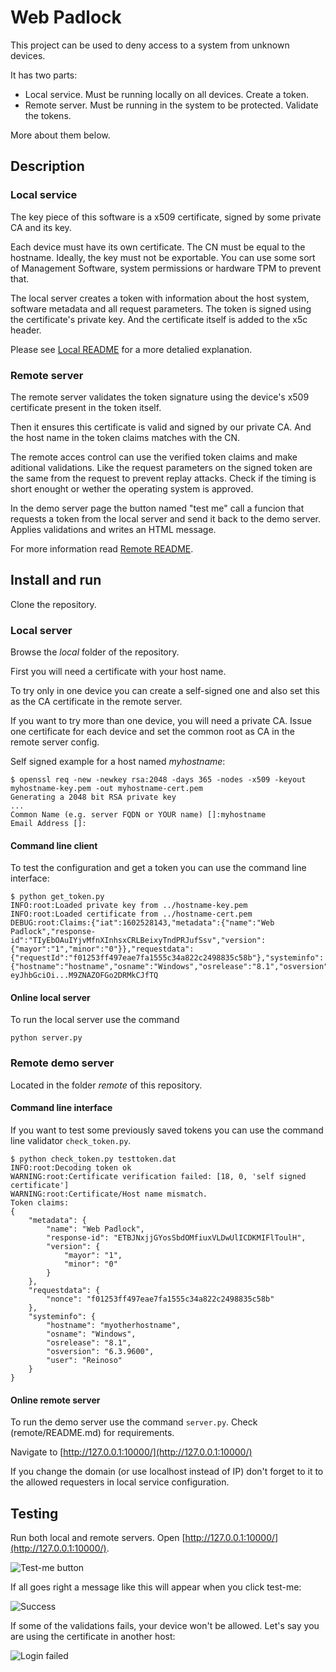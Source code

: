 # Web Padlock

This project can be used to deny access to a system from unknown devices.

It has two parts:

- Local service. Must be running locally on all devices. Create a token.
- Remote server. Must be running in the system to be protected. Validate the tokens.

More about them below.

## Description

### Local service

The key piece of this software is a x509 certificate, signed by some private CA and its key.

Each device must have its own certificate. The CN must be equal to the hostname. Ideally, the key must not be exportable. You can use some sort of Management Software, system permissions or hardware TPM to prevent that.

The local server creates a token with information about the host system, software metadata and all request parameters. The token is signed using the certificate's private key. And the certificate itself is added to the x5c header.

Please see [Local README](/local/README.md) for a more detalied explanation.

### Remote server

The remote server validates the token signature using the device's x509 certificate present in the token itself.

Then it ensures this certificate is valid and signed by our private CA. And the host name in the token claims matches with the CN.

The remote acces control can use the verified token claims and make aditional validations. Like the request parameters on the signed token are the same from the request to prevent replay attacks. Check if the timing is short enought or wether the operating system is approved.

In the demo server page the button named "test me" call a funcion that requests a token from the local server and send it back to the demo  server. Applies validations and writes an HTML message.

For more information read [Remote README](/remote/README.md).

## Install and run

Clone the repository.

### Local server

Browse the *local* folder of the repository.

First you will need a certificate with your host name.

To try only in one device you can create a self-signed one and also set this as the CA certificate in the remote server.

If you want to try more than one device, you will need a private CA. Issue one certificate for each device and set the common root as CA in the remote server config.

Self signed example for a host named *myhostname*:

    $ openssl req -new -newkey rsa:2048 -days 365 -nodes -x509 -keyout myhostname-key.pem -out myhostname-cert.pem      
    Generating a 2048 bit RSA private key
    ...
    Common Name (e.g. server FQDN or YOUR name) []:myhostname
    Email Address []:

#### Command line client

To test the configuration and get a token you can use the command line interface:

    $ python get_token.py
    INFO:root:Loaded private key from ../hostname-key.pem
    INFO:root:Loaded certificate from ../hostname-cert.pem
    DEBUG:root:Claims:{"iat":1602528143,"metadata":{"name":"Web Padlock","response-id":"TIyEbOAuIYjvMfnXInhsxCRLBeixyTndPRJufSsv","version":{"mayor":"1","minor":"0"}},"requestdata":{"requestId":"f01253ff497eae7fa1555c34a822c2498835c58b"},"systeminfo":{"hostname":"hostname","osname":"Windows","osrelease":"8.1","osversion":"6.3.9600","user":"Reinoso"}}
    eyJhbGciOi...M9ZNAZOFGo2DRMkCJfTQ

#### Online local server

To run the local server use the command

    python server.py

### Remote demo server

Located in the folder *remote* of this repository.

#### Command line interface

If you want to test some previously saved tokens you can use the command line validator `check_token.py`.

    $ python check_token.py testtoken.dat
    INFO:root:Decoding token ok
    WARNING:root:Certificate verification failed: [18, 0, 'self signed certificate']
    WARNING:root:Certificate/Host name mismatch.
    Token claims:
    {
        "metadata": {
            "name": "Web Padlock",
            "response-id": "ETBJNxjjGYosSbdOMfiuxVLDwUlICDKMIFlToulH",
            "version": {
                "mayor": "1",
                "minor": "0"
            }
        },
        "requestdata": {
            "nonce": "f01253ff497eae7fa1555c34a822c2498835c58b"
        },
        "systeminfo": {
            "hostname": "myotherhostname",
            "osname": "Windows",
            "osrelease": "8.1",
            "osversion": "6.3.9600",
            "user": "Reinoso"
        }
    }

#### Online remote server

To run the demo server use the command `server.py`. Check (remote/README.md) for requirements.

Navigate to [http://127.0.0.1:10000/](http://127.0.0.1:10000/)

If you change the domain (or use localhost instead of IP) don't forget to it to the allowed requesters in local service configuration.

## Testing

Run both local and remote servers. Open [http://127.0.0.1:10000/](http://127.0.0.1:10000/).

![Test-me button](/img/test-me.jpg)

If all goes right a message like this will appear when you click test-me:

![Success](/img/success.jpg)

If some of the validations fails, your device won't be allowed. Let's say you are using the certificate in another host:

![Login failed](/img/warnings.jpg)
